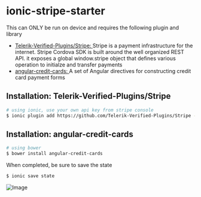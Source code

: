 ionic-stripe-starter
=====
This can ONLY be run on device and requires the following plugin and library 
* [Telerik-Verified-Plugins/Stripe: ](https://github.com/Telerik-Verified-Plugins/Stripe)Stripe is a payment infrastructure for the internet. Stripe Cordova SDK is built around the well organized REST API. it exposes a global window.stripe object that defines various operation to initialze and transfer payments
* [angular-credit-cards: ](https://www.npmjs.org/package/creditcards)A set of Angular directives for constructing credit card payment forms

## Installation: Telerik-Verified-Plugins/Stripe
```bash
# using ionic, use your own api key from stripe console
$ ionic plugin add https://github.com/Telerik-Verified-Plugins/Stripe --variable API_KEY=sk_test_xxxxxxxxxxxxxxx
```

## Installation: angular-credit-cards
```bash
# using bower
$ bower install angular-credit-cards
```
When completed, be sure to save the state
```bash
$ ionic save state
```
![Image](https://github.com/aaronksaunders/ionic-stripe-starter/blob/master/screenshots/Screenshot%202015-12-03%2000.01.30.png)
